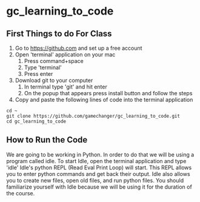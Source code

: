 # gc_learning_to_code
## First Things to do For Class
1. Go to https://github.com and set up a free account
2. Open 'terminal' application on your mac
    1. Press command+space
    2. Type 'terminal'
    3. Press enter
3. Download git to your computer
    1. In terminal type 'git' and hit enter
    2. On the popup that appears press install button and follow the steps
4. Copy and paste the following lines of code into the terminal application
```
cd ~
git clone https://github.com/gamechanger/gc_learning_to_code.git
cd gc_learning_to_code
```


## How to Run the Code
We are going to be working in Python. In order to do that we will be using a program called idle.
To start Idle, open the terminal application and type 'idle'
Idle's python REPL (Read Eval Print Loop) will start.  This REPL allows you to enter python commands and get back their output.
Idle also allows you to create new files, open old files, and run python files.  You should familiarize yourself with Idle because we will be using it for the duration of the course.
